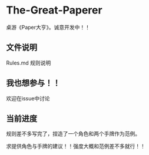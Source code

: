 The-Great-Paperer
=================

桌游《Paper大亨》。诚意开发中！！


## 文件说明

Rules.md 规则说明

## 我也想参与！！

欢迎在issue中讨论

## 当前进度

规则差不多写完了，捏造了一个角色和两个手牌作为范例。

求提供角色与手牌的建议！！强度大概和范例差不多就行！！

